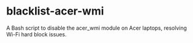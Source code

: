 # blacklist-acer-wmi
A Bash script to disable the acer_wmi module on Acer laptops, resolving Wi-Fi hard block issues.
